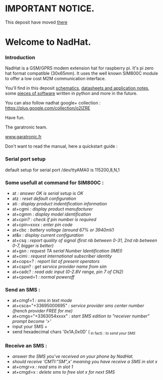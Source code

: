 IMPORTANT NOTICE.
=================
This deposit have moved [there]


Welcome to NadHat.
==================

### Introduction

NadHat is a GSM/GPRS modem extension hat for raspberry pi. It's pi zero hat format compatible (30x65mm). It uses the well known SIM800C module to offer a low cost M2M communication interface.

You'll find in this deposit [schematics], [datasheets and application notes], some [pieces of software] written in python and more in the future.

You can also follow nadhat google+ collection : https://plus.google.com/collection/o2lZRE

Have fun.

The garatronic team.

www.garatronic.fr


Don't want to read the manual, here a quickstart guide :

### Serial port setup

default setup for serial port /dev/ttyAMA0 is 115200,8,N,1


### Some usefull at command for SIM800C :
 - at _: answer OK is serial setup is OK_
 - atz _: reset default configuration_
 - ati _: display product indentification information_
 - at+cgmi _: display product manufacturer_
 - at+cgmm _: display model identification_
 - at+cpin? _: check if pin number is required_
 - at+cpin=xxxx _: enter pin code_
 - at+cbc _: battery voltage (around 67% or 3940mV)_
 - at&v _: display current configuration_
 - at+csq _: report quality of signal (first nb between 0-31, 2nd nb between 0-7, bigger is better)_
 - at+gsn _: request TA serial Number Identification (IMEI)_
 - at+cimi _: request international subscriber identity_
 - at+cops=? _: report list of present operators_
 - at+cspn? _: get service provider name from sim_
 - at+cadc? _: read adc input (0-2.8V range, pin 7 of CN2)_
 - at+cpowd=1 _: normal poweroff_

### Send an SMS :
 - at+cmgf=1 _: sms in text mode_
 - at+csca="+33695000695" _: service provider sms center number (french provider FREE for me)_
 - at+cmgs="+3363054xxxx" _: start SMS edition to "receiver number"_
   _prompt become '>'_
 - input your SMS + <CR>
 - send hexadecimal chars '0x1A,0x0D' (<SUB><CR> in fact) _: to send your SMS_

### Receive an SMS :
 - _answer the SMS you've received on your phone by NadHat._
 - _should receive 'CMTI:"SM",x' meaning you have receive a SMS in slot x_
 - at+cmgr=x _: read sms in slot 1_
 - at+cmgd=x _: delete sms to free slot x for next SMS_

[there]: https://github.com/garatronic/nadhat/tree/master
[schematics]: https://github.com/garatronic/nadhat/tree/master/hardware
[datasheets and application notes]: https://github.com/garatronic/nadhat/tree/master/datasheet
[pieces of software]: https://github.com/garatronic/nadhat/tree/master/datasheet
